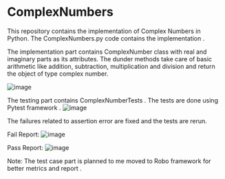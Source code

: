 # ComplexNumbers

This repository contains the implementation of Complex Numbers in Python.
The ComplexNumbers.py code contains the implementation .

The implementation part contains ComplexNumber class with real and imaginary parts as its attributes.
The dunder methods take care of basic arithmetic like addition, subtraction, multiplication and division and return the object of type complex number.

![image](https://user-images.githubusercontent.com/122686415/219587745-d2b0a2dc-a27f-4795-98d2-2aa3be112e62.png)


The testing part contains ComplexNumberTests . The tests are done using Pytest framework .
![image](https://user-images.githubusercontent.com/122686415/219587836-ad3f7b8a-fa35-4d2d-903d-348baaa78234.png)

The failures related to assertion error are fixed and the tests are rerun.

Fail Report:
![image](https://user-images.githubusercontent.com/122686415/219587550-6f8232ab-6b43-48b6-b693-6229daa3c0f6.png)


Pass Report:
![image](https://user-images.githubusercontent.com/122686415/219586731-7bbf90b5-de1a-49f5-a851-51dd3030b33e.png)

Note: The test case part is planned to me moved to Robo framework for better metrics and report .
